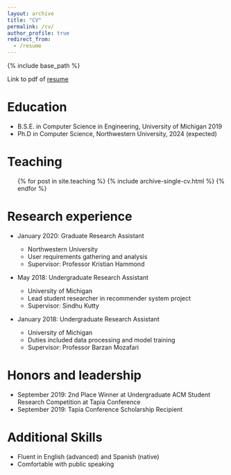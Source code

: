 ```yaml
---
layout: archive
title: "CV"
permalink: /cv/
author_profile: true
redirect_from:
  - /resume
---
```


{% include base_path %}

Link to pdf of [resume](https://drive.google.com/file/d/1vmE9pOBB0AMdigTPPVedNRXUC6_s7Smh/view?usp=sharing)

Education
======
* B.S.E. in Computer Science in Engineering, University of Michigan 2019
* Ph.D in Computer Science, Northwestern University, 2024 (expected)

<!-- Publications
======
  <ul>{% for post in site.publications %}
    {% include archive-single-cv.html %}
  {% endfor %}</ul>
  
Talks
======
  <ul>{% for post in site.talks %}
    {% include archive-single-talk-cv.html %}
  {% endfor %}</ul>
   -->
Teaching
======
  <ul>{% for post in site.teaching %}
    {% include archive-single-cv.html %}
  {% endfor %}</ul>

Research experience
======
* January 2020: Graduate Research Assistant
  * Northwestern University
  * User requirements gathering and analysis
  * Supervisor: Professor Kristian Hammond

* May 2018: Undergraduate Research Assistant
  * University of Michigan
  * Lead student researcher in recommender system project
  * Supervisor: Sindhu Kutty

* January 2018: Undergraduate Research Assistant
  * University of Michigan
  * Duties included data processing and model training
  * Supervisor: Professor Barzan Mozafari
  
Honors and leadership
======
* September 2019: 2nd Place Winner at Undergraduate ACM Student Research Competition at Tapia Conference
* September 2019: Tapia Conference Scholarship Recipient


Additional Skills
======
* Fluent in English (advanced) and Spanish (native)
* Comfortable with public speaking